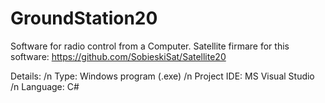 # GroundStation20

Software for radio control from a Computer.
Satellite firmare for this software: https://github.com/SobieskiSat/Satellite20

Details: /n
Type: Windows program (.exe) /n
Project IDE: MS Visual Studio /n
Language: C#
